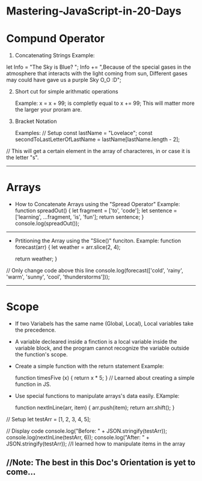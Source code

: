 # Mastering-JavaScript-in-20-Days

# Compund Operator
1. Concatenating Strings
Example:

let Info = "The Sky is Blue? ";
Info += ",Because of the special gases in the atmosphere that interacts with the light coming from sun, Different gases may could have gave us a purple Sky O_O  :D";

2. Short cut for simple arithmatic operations
   
   Example:
   x = x + 99;
   is completly equal to
   x += 99;
   This will matter more the larger your proram are.

4. Bracket Notation

   Examples:
   // Setup
const lastName = "Lovelace";
const secondToLastLetterOfLastName = lastName[lastName.length - 2];

// This will get a certain element in the array of characteres, in or case it is the letter "s".

   
---
# Arrays
* How to Concatenate Arrays using the "Spread Operator"
  Example:
  function spreadOut() {
  let fragment = ['to', 'code'];
  let sentence = ['learning', ...fragment, 'is', 'fun'];
  return sentence;
}
console.log(spreadOut());
---
* Prtitioning the Array using the "Slice()" funciton.
  Example:
function forecast(arr) {
  let weather = arr.slice(2, 4); 

  return weather;
}

// Only change code above this line
console.log(forecast(['cold', 'rainy', 'warm', 'sunny', 'cool', 'thunderstorms']));

  ---
  # Scope
  * If two Variabels has the same name (Global, Local), Local variables take the precedence.
  * A variable decleared inside a finction is a local variable inside the variable block, and the program cannot recognize the variable outside the function's scope.
  * Create a simple function with the return statement
    Example:
    
    function timesFive (x) {
  return x * 5;
}
// Learned about creating a simple function in JS.

* Use special functions to manipulate arrays's data easily.
  EXample:

  function nextInLine(arr, item) {
  arr.push(item);
  return arr.shift();
}

// Setup
let testArr = [1, 2, 3, 4, 5];

// Display code
console.log("Before: " + JSON.stringify(testArr));
console.log(nextInLine(testArr, 6));
console.log("After: " + JSON.stringify(testArr));
//I learned how to manipulate items in the array

//Note: The best in this Doc's Orientation is yet to come...
---

